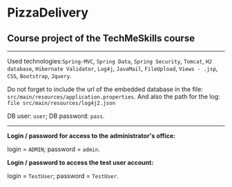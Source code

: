# PizzaDelivery

## **Course project of the TechMeSkills course**

----------------------------------
Used technologies:`Spring-MVC`, `Spring Data`, `Spring Security`, `Tomcat`, `H2 database`, `Hibernate Validator`, 
`Log4j`, `JavaMail`, `FileUpload`, `Views - .jsp`, `CSS`, `Bootstrap`, `Jquery`.


Do not forget to include the url of the embedded database in the file: `src/main/resources/application.properties`.
And also the path for the log: `file src/main/resources/log4j2.json
`

DB user: `user`;
DB password: `pass`.

----------------------------------
**Login / password for access to the administrator's office:**

login = `ADMIN`;
password = `admin`.

**Login / password to access the test user account:**

login = `TestUser`;
password = `TestUser`.